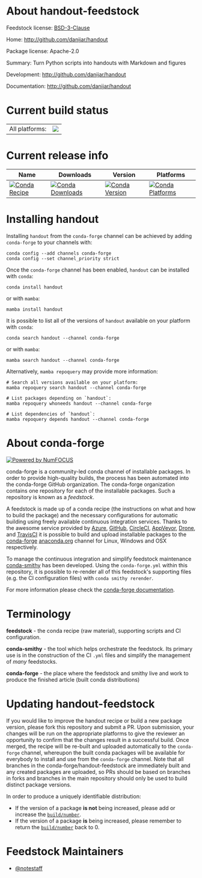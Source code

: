 About handout-feedstock
=======================

Feedstock license: [BSD-3-Clause](https://github.com/conda-forge/handout-feedstock/blob/main/LICENSE.txt)

Home: http://github.com/danijar/handout

Package license: Apache-2.0

Summary: Turn Python scripts into handouts with Markdown and figures

Development: http://github.com/danijar/handout

Documentation: http://github.com/danijar/handout

Current build status
====================


<table><tr><td>All platforms:</td>
    <td>
      <a href="https://dev.azure.com/conda-forge/feedstock-builds/_build/latest?definitionId=7569&branchName=main">
        <img src="https://dev.azure.com/conda-forge/feedstock-builds/_apis/build/status/handout-feedstock?branchName=main">
      </a>
    </td>
  </tr>
</table>

Current release info
====================

| Name | Downloads | Version | Platforms |
| --- | --- | --- | --- |
| [![Conda Recipe](https://img.shields.io/badge/recipe-handout-green.svg)](https://anaconda.org/conda-forge/handout) | [![Conda Downloads](https://img.shields.io/conda/dn/conda-forge/handout.svg)](https://anaconda.org/conda-forge/handout) | [![Conda Version](https://img.shields.io/conda/vn/conda-forge/handout.svg)](https://anaconda.org/conda-forge/handout) | [![Conda Platforms](https://img.shields.io/conda/pn/conda-forge/handout.svg)](https://anaconda.org/conda-forge/handout) |

Installing handout
==================

Installing `handout` from the `conda-forge` channel can be achieved by adding `conda-forge` to your channels with:

```
conda config --add channels conda-forge
conda config --set channel_priority strict
```

Once the `conda-forge` channel has been enabled, `handout` can be installed with `conda`:

```
conda install handout
```

or with `mamba`:

```
mamba install handout
```

It is possible to list all of the versions of `handout` available on your platform with `conda`:

```
conda search handout --channel conda-forge
```

or with `mamba`:

```
mamba search handout --channel conda-forge
```

Alternatively, `mamba repoquery` may provide more information:

```
# Search all versions available on your platform:
mamba repoquery search handout --channel conda-forge

# List packages depending on `handout`:
mamba repoquery whoneeds handout --channel conda-forge

# List dependencies of `handout`:
mamba repoquery depends handout --channel conda-forge
```


About conda-forge
=================

[![Powered by
NumFOCUS](https://img.shields.io/badge/powered%20by-NumFOCUS-orange.svg?style=flat&colorA=E1523D&colorB=007D8A)](https://numfocus.org)

conda-forge is a community-led conda channel of installable packages.
In order to provide high-quality builds, the process has been automated into the
conda-forge GitHub organization. The conda-forge organization contains one repository
for each of the installable packages. Such a repository is known as a *feedstock*.

A feedstock is made up of a conda recipe (the instructions on what and how to build
the package) and the necessary configurations for automatic building using freely
available continuous integration services. Thanks to the awesome service provided by
[Azure](https://azure.microsoft.com/en-us/services/devops/), [GitHub](https://github.com/),
[CircleCI](https://circleci.com/), [AppVeyor](https://www.appveyor.com/),
[Drone](https://cloud.drone.io/welcome), and [TravisCI](https://travis-ci.com/)
it is possible to build and upload installable packages to the
[conda-forge](https://anaconda.org/conda-forge) [anaconda.org](https://anaconda.org/)
channel for Linux, Windows and OSX respectively.

To manage the continuous integration and simplify feedstock maintenance
[conda-smithy](https://github.com/conda-forge/conda-smithy) has been developed.
Using the ``conda-forge.yml`` within this repository, it is possible to re-render all of
this feedstock's supporting files (e.g. the CI configuration files) with ``conda smithy rerender``.

For more information please check the [conda-forge documentation](https://conda-forge.org/docs/).

Terminology
===========

**feedstock** - the conda recipe (raw material), supporting scripts and CI configuration.

**conda-smithy** - the tool which helps orchestrate the feedstock.
                   Its primary use is in the construction of the CI ``.yml`` files
                   and simplify the management of *many* feedstocks.

**conda-forge** - the place where the feedstock and smithy live and work to
                  produce the finished article (built conda distributions)


Updating handout-feedstock
==========================

If you would like to improve the handout recipe or build a new
package version, please fork this repository and submit a PR. Upon submission,
your changes will be run on the appropriate platforms to give the reviewer an
opportunity to confirm that the changes result in a successful build. Once
merged, the recipe will be re-built and uploaded automatically to the
`conda-forge` channel, whereupon the built conda packages will be available for
everybody to install and use from the `conda-forge` channel.
Note that all branches in the conda-forge/handout-feedstock are
immediately built and any created packages are uploaded, so PRs should be based
on branches in forks and branches in the main repository should only be used to
build distinct package versions.

In order to produce a uniquely identifiable distribution:
 * If the version of a package **is not** being increased, please add or increase
   the [``build/number``](https://docs.conda.io/projects/conda-build/en/latest/resources/define-metadata.html#build-number-and-string).
 * If the version of a package **is** being increased, please remember to return
   the [``build/number``](https://docs.conda.io/projects/conda-build/en/latest/resources/define-metadata.html#build-number-and-string)
   back to 0.

Feedstock Maintainers
=====================

* [@notestaff](https://github.com/notestaff/)

